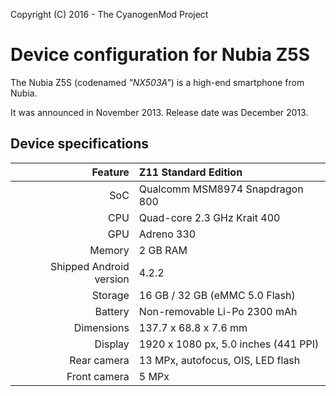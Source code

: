 Copyright (C) 2016 - The CyanogenMod Project

Device configuration for Nubia Z5S
==============

The Nubia Z5S (codenamed _"NX503A"_) is a high-end smartphone from Nubia.

It was announced in November 2013. Release date was December 2013.

## Device specifications

| Feature      | Z11 Standard Edition                 |
| -----------: | :----------------------------------- |
| SoC          | Qualcomm MSM8974 Snapdragon 800      |
| CPU          | Quad-core 2.3 GHz Krait 400          |
| GPU          | Adreno 330                           |
| Memory       | 2 GB RAM                             |
| Shipped Android version | 4.2.2                     |
| Storage      | 16 GB / 32 GB (eMMC 5.0 Flash)       |
| Battery      | Non-removable Li-Po 2300 mAh         |
| Dimensions   | 137.7 x 68.8 x 7.6 mm                |
| Display      | 1920 x 1080 px, 5.0 inches (441 PPI) |
| Rear camera  | 13 MPx, autofocus, OIS, LED flash    |
| Front camera | 5 MPx                                |
